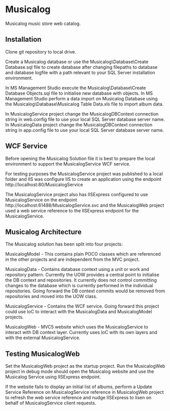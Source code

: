# Musicalog
Musicalog music store web catalog.

Installation
------------

Clone git repository to local drive.

Create a Musicalog database or use the Musicalog\Database\Create Database.sql file to create database after changing filepaths to database and database logfile with a path relevant to your SQL Server installation environment.

In MS Management Studio execute the Musicalog\Database\Create Database Objects.sql file to initialise new database with objects.
In MS Management Studio perform a data import on Musicalog Database using the Musicalog\Database\Musicalog Table Data.xls file to import album data.

In MusicalogService project change the MusicalogDBContext connection string in web.config file to use your local SQL Server database server name.
In MusicalogData project change the MusicalogDBContext connection string in app.config file to use your local SQL Server database server name.

WCF Service
-----------
Before opening the Musicalog Solution file it is best to prepare the local environment to support the MusicalogService WCF service.

For testing purposes the MusicalogService project was published to a local folder and IIS was configure IIS to create an application using the endpoint http://localhost:80/MusicalogService  

The MusicalogService project also has IISExpress configured to use MusicalogService on the endpoint http://localhost:61488/MusicalogService.svc and the MusicalogWeb project used a web service reference to the IISExpress endpoint for the MusicalogService.

Musicalog Architecture
----------------------
The Musicalog solution has been split into four projects:

MusicalogModel - This contains plain POCO classes which are referenced in the other projects and are independent from the MVC project.

MusicalogData - Contains database context using a unit or work and repository pattern. Currently the UOW provides a central point to initialise the DB context and repositories. It currently does not control committing changes to the database which is currently performed in the individual repositories. Going forward the DB context commits would be removed from repositories and moved into the UOW class.

MusicalogService - Contains the WCF service. Going forward this project could use IoC to interact with the MusicalogData and MusicalogModel projects.

MusicalogWeb - MVC5 website which uses the MusicalogService to interact with DB context layer. Currently uses IoC with its own layers and with the external MusicalogService.

Testing MusicalogWeb
--------------------

Set the MusicalogWeb project as the startup project.
Run the MusicalogWeb project in debug mode should open the Musicalog website and use the Musicalog Service using IISExpress endpoint.

If the website fails to display an initial list of albums, perform a Update Service Reference on MusicalogService reference in MusicalogWeb project to refresh the web service reference and nudge IISExpress to lisen on behalf of MusicalogService client requests.
